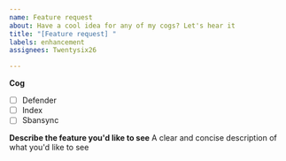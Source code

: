 ```yaml
---
name: Feature request
about: Have a cool idea for any of my cogs? Let's hear it
title: "[Feature request] "
labels: enhancement
assignees: Twentysix26

---
```


**Cog**
- [ ] Defender
- [ ] Index
- [ ] Sbansync

**Describe the feature you'd like to see**
A clear and concise description of what you'd like to see
